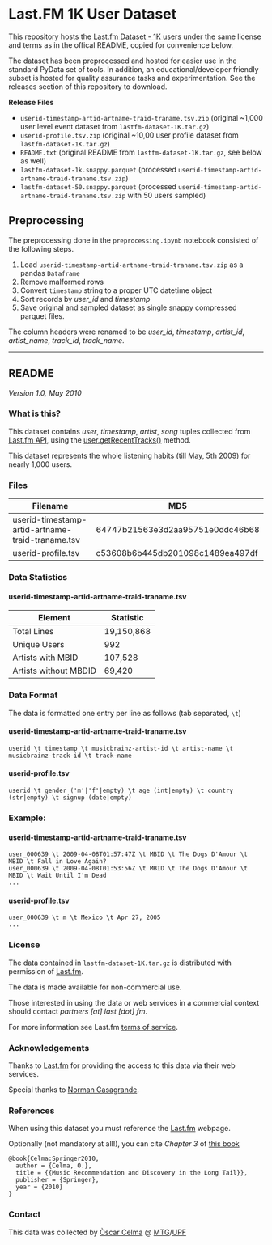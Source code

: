 # Last.FM 1K User Dataset

This repository hosts the [Last.fm Dataset - 1K users](http://ocelma.net/MusicRecommendationDataset/lastfm-1K.html) under the same license and terms as in the offical README, copied for convenience below.

The dataset has been preprocessed and hosted for easier use in the standard PyData set of tools. In addition, an educational/developer friendly subset is hosted for quality assurance tasks and experimentation. See the releases section of this repository to download.

**Release Files**
* `userid-timestamp-artid-artname-traid-traname.tsv.zip` (original ~1,000 user level event dataset from `lastfm-dataset-1K.tar.gz`)
* `userid-profile.tsv.zip` (original ~10,00 user profile dataset from `lastfm-dataset-1K.tar.gz`)
* `README.txt` (original README from `lastfm-dataset-1K.tar.gz`, see below as well)
* `lastfm-dataset-1k.snappy.parquet` (processed `userid-timestamp-artid-artname-traid-traname.tsv.zip`)
* `lastfm-dataset-50.snappy.parquet` (processed `userid-timestamp-artid-artname-traid-traname.tsv.zip` with 50 users sampled)

## Preprocessing

The preprocessing done in the `preprocessing.ipynb` notebook consisted of the following steps.
  1. Load `userid-timestamp-artid-artname-traid-traname.tsv.zip` as a pandas `Dataframe`
  2. Remove malformed rows
  3. Convert `timestamp` string to a proper UTC datetime object
  4. Sort records by *user_id* and *timestamp*
  5. Save original and sampled dataset as single snappy compressed parquet files.

The column headers were renamed to be *user_id*, *timestamp*, *artist_id*, *artist_name*, *track_id*, *track_name*.

---

## README
*Version 1.0, May 2010*

### What is this?

This dataset contains *user*, *timestamp*, *artist*, *song* tuples collected from <a href="http://www.last.fm/api">Last.fm API</a>, 
using the <a href="https://www.last.fm/api/show/user.getRecentTracks">user.getRecentTracks()</a> method.

This dataset represents the whole listening habits (till May, 5th 2009) for nearly 1,000 users.

### Files

| Filename | MD5 |
| - | - |
| userid-timestamp-artid-artname-traid-traname.tsv | 64747b21563e3d2aa95751e0ddc46b68 |
| userid-profile.tsv | c53608b6b445db201098c1489ea497df |

### Data Statistics

#### userid-timestamp-artid-artname-traid-traname.tsv

| Element | Statistic |
| - | - |
| Total Lines | 19,150,868
| Unique Users | 992
| Artists with MBID | 107,528
| Artists without MBDID | 69,420

### Data Format

The data is formatted one entry per line as follows (tab separated, `\t`)

#### userid-timestamp-artid-artname-traid-traname.tsv

```
userid \t timestamp \t musicbrainz-artist-id \t artist-name \t musicbrainz-track-id \t track-name
```

#### userid-profile.tsv

```
userid \t gender ('m'|'f'|empty) \t age (int|empty) \t country (str|empty) \t signup (date|empty)
```

### Example:

#### userid-timestamp-artid-artname-traid-traname.tsv

```
user_000639 \t 2009-04-08T01:57:47Z \t MBID \t The Dogs D'Amour \t MBID \t Fall in Love Again?
user_000639 \t 2009-04-08T01:53:56Z \t MBID \t The Dogs D'Amour \t MBID \t Wait Until I'm Dead
...
```

#### userid-profile.tsv

```
user_000639 \t m \t Mexico \t Apr 27, 2005
...
```

### License

The data contained in `lastfm-dataset-1K.tar.gz` is distributed with permission of <a href="http://last.fm">Last.fm</a>. 

The data is made available for non-commercial use.

Those interested in using the data or web services in a commercial context should contact <i>partners [at] last [dot] fm</i>.

For more information see Last.fm <a href="http://www.last.fm/api/tos">terms of service</a>.

### Acknowledgements

Thanks to <a href="http://last.fm">Last.fm</a> for providing the access to this data via their web services. 

Special thanks to <a href="http://www.last.fm/user/nova77LF">Norman Casagrande</a>.

### References

When using this dataset you must reference the <a href="http://last.fm">Last.fm</a> webpage.

Optionally (not mandatory at all!), you can cite <i>Chapter 3</i> of <a href="../MusicRecommendationBook/index.html">this book</a>

```
@book{Celma:Springer2010,
  author = {Celma, O.},
  title = {{Music Recommendation and Discovery in the Long Tail}},
  publisher = {Springer},
  year = {2010}
}
```

### Contact

This data was collected by <a href="http://www.dtic.upf.edu/~ocelma/">Òscar Celma</a> @ <a href="http://mtg.upf.edu">MTG</a>/<a href="http://upf.edu">UPF</a>
